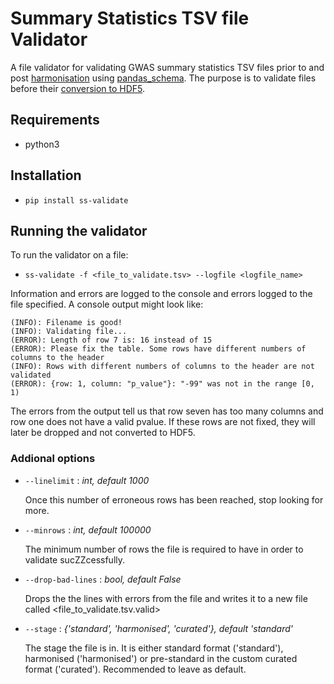 # Summary Statistics TSV file Validator

A file validator for validating GWAS summary statistics TSV files prior to and post [harmonisation](https://github.com/EBISPOT/sum-stats-formatter/tree/master/harmonisation) using [pandas_schema](https://tmiguelt.github.io/PandasSchema/). The purpose is to validate files before their [conversion to HDF5](https://github.com/EBISPOT/SumStats/). 

## Requirements
- python3

## Installation
- `pip install ss-validate`

## Running the validator
To run the validator on a file:
- `ss-validate -f <file_to_validate.tsv> --logfile <logfile_name>`

Information and errors are logged to the console and errors logged to the file specified. A console output might look like:
```
(INFO): Filename is good!
(INFO): Validating file...
(ERROR): Length of row 7 is: 16 instead of 15
(ERROR): Please fix the table. Some rows have different numbers of columns to the header
(INFO): Rows with different numbers of columns to the header are not validated
(ERROR): {row: 1, column: "p_value"}: "-99" was not in the range [0, 1)
```
The errors from the output tell us that row seven has too many columns and row one does not have a valid pvalue. If these rows are not fixed, they will later be dropped and not converted to HDF5. 

### Addional options
- `--linelimit` : _int, default 1000_

   Once this number of erroneous rows has been reached, stop looking for more.
- `--minrows` : _int, default 100000_

   The minimum number of rows the file is required to have in order to validate sucZZcessfully.
- `--drop-bad-lines` : _bool, default False_

   Drops the the lines with errors from the file and writes it to a new file called <file_to_validate.tsv.valid>
- `--stage` : _{'standard', 'harmonised', 'curated'}, default 'standard'_

   The stage the file is in. It is either standard format ('standard'), harmonised ('harmonised') or pre-standard in the custom curated format ('curated'). Recommended to leave as default.
